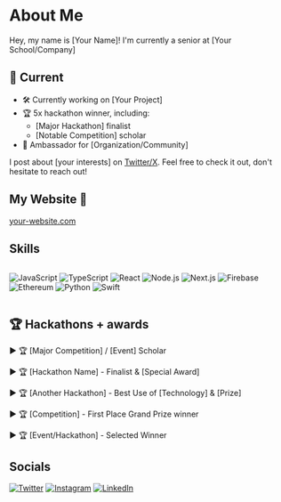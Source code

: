 # About Me

Hey, my name is [Your Name]! I'm currently a senior at [Your School/Company]

## 🚀 Current
- 🛠️ Currently working on [Your Project]
- 🏆 5x hackathon winner, including:
  - [Major Hackathon] finalist
  - [Notable Competition] scholar
- 👋 Ambassador for [Organization/Community]

I post about [your interests] on [Twitter/X](https://twitter.com/YOUR_USERNAME). Feel free to check it out, don't hesitate to reach out!

## My Website 📝
[your-website.com](https://your-website.com)

## Skills

<div style="display: flex; gap: 8px;">

![JavaScript](https://img.shields.io/badge/-JavaScript-F7DF1E?style=flat-square&logo=javascript&logoColor=black)
![TypeScript](https://img.shields.io/badge/-TypeScript-3178C6?style=flat-square&logo=typescript&logoColor=white)
![React](https://img.shields.io/badge/-React-61DAFB?style=flat-square&logo=react&logoColor=black)
![Node.js](https://img.shields.io/badge/-Node.js-339933?style=flat-square&logo=node.js&logoColor=white)
![Next.js](https://img.shields.io/badge/-Next.js-000000?style=flat-square&logo=next.js&logoColor=white)
![Firebase](https://img.shields.io/badge/-Firebase-FFCA28?style=flat-square&logo=firebase&logoColor=black)
![Ethereum](https://img.shields.io/badge/-Ethereum-3C3C3D?style=flat-square&logo=ethereum&logoColor=white)
![Python](https://img.shields.io/badge/-Python-3776AB?style=flat-square&logo=python&logoColor=white)
![Swift](https://img.shields.io/badge/-Swift-FA7343?style=flat-square&logo=swift&logoColor=white)

</div>

## 🏆 Hackathons + awards

▶️ 🏆 [Major Competition] / [Event] Scholar

▶️ 🏆 [Hackathon Name] - Finalist & [Special Award]

▶️ 🏆 [Another Hackathon] - Best Use of [Technology] & [Prize]

▶️ 🏆 [Competition] - First Place Grand Prize winner

▶️ 🏆 [Event/Hackathon] - Selected Winner

## Socials

[![Twitter](https://img.shields.io/badge/-Twitter-1DA1F2?style=flat-square&logo=twitter&logoColor=white)](https://twitter.com/YOUR_USERNAME)
[![Instagram](https://img.shields.io/badge/-Instagram-E4405F?style=flat-square&logo=instagram&logoColor=white)](https://instagram.com/YOUR_USERNAME)
[![LinkedIn](https://img.shields.io/badge/-LinkedIn-0A66C2?style=flat-square&logo=linkedin&logoColor=white)](https://linkedin.com/in/YOUR_USERNAME)
